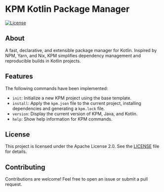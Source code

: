 ﻿# KPM Kotlin Package Manager

[![License](https://img.shields.io/github/license/lheintzmann1/kpm)](https://opensource.org/licenses/Apache-2.0)

## About

A fast, declarative, and extensible package manager for Kotlin. Inspired by NPM, Yarn, and Nix, KPM simplifies dependency management and reproducible builds in Kotlin projects.

## Features

The following commands have been implemented:
- `init`: Initialize a new KPM project using the base template.
- `install`: Apply the `kpm.json` file to the current project, installing dependencies and generating a `kpm.lock` file.
- `version`: Display the current version of KPM, Java, and Kotlin.
- `help`: Show help information for KPM commands.

## License

This project is licensed under the Apache License 2.0. See the [LICENSE](LICENSE) file for details.

## Contributing

Contributions are welcome! Feel free to open an issue or submit a pull request.
